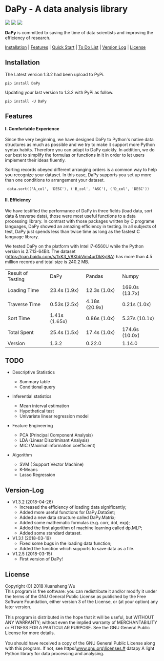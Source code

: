 DaPy - A data analysis library
====
![](https://img.shields.io/badge/Version-1.3.2-green.svg)  ![](https://img.shields.io/badge/Download-PyPi-green.svg)  ![](https://img.shields.io/badge/License-GNU-blue.svg)  

**DaPy** is committed to saving the time of data scientists and improving the efficiency of research.  

[Installation](#installation) | [Features](#features) | [Quick Start](https://github.com/JacksonWuxs/DaPy/blob/master/Quick%20Start.md ) | [To Do List](#todo) | [Version Log](#version-log) | [License](#license)

## Installation
The Latest version 1.3.2 had been upload to PyPi.
```
pip install DaPy
```
Updating your last version to 1.3.2 with PyPi as follow.
```
pip install -U DaPy
```

## Features
#### Ⅰ. Comfortable Experience
Since the very beginning, we have designed DaPy to Python's 
native data structures as much as possible and we try to make 
it support more Python syntax habits. Therefore you can 
adapt to DaPy quickly. In addition, we do our best to simplify
the formulas or functions in it in order to let users 
implement their ideas fluently.  
  
  
Sorting records obeyed different arranging orders is a 
common way to help you recognize your dataset. In this case,
DaPy supports you set up more than one conditions to arrangement 
your dataset. 
```Pyton
 data.sort(('A_col', 'DESC'), ('B_col', 'ASC'), ('D_col', 'DESC'))
 ```
  
#### Ⅱ. Efficiency  
We have testified the performance of DaPy in three fields 
(load data, sort data & traverse data), 
those were most useful functions to a data processing library.
In contrast with those packages written by C programe languages,
DaPy showed an amazing efficiency in testing. In all subjects of
test, DaPy just spends less than twice time as long as the 
fastest C language library.   
  
  
We tested DaPy on the platform with
Intel i7-6560U while the Python version is 2.7.13-64Bit. The 
dataset (https://pan.baidu.com/s/1kK3_V8XbbVim4urDkKyI8A)
has more than 4.5 million records and total size is 
240.2 MB. 

<table>
<tr>
	<td>Result of Testing</td>
	<td>DaPy</td>
	<td>Pandas</td>
	<td>Numpy</td> 
</tr>
<tr>
	<td>Loading Time</td>
	<td>23.4s (1.9x)</td>
	<td>12.3s (1.0x)</td>

<td>169.0s (13.7x)</td>
</tr>
<tr>
	<td>Traverse Time</td>
	<td>0.53s (2.5x)</td>
<td>4.18s (20.9x)</td>
	<td>0.21s (1.0x)</td>
</tr>
<tr>
	<td>Sort Time</td>
	<td>1.41s (1.65x)</td>
	<td>0.86s (1.0x)</td>
	<td>5.37s (10.1x)</td>
	</tr>
<tr>
	<td>Total Spent</td>
	<td>25.4s (1.5x)</td>
	<td>17.4s (1.0x)</td>
	<td>174.6s (10.0x)</td>
	</tr>
<tr>
	<td>Version</td>
	<td>1.3.2</td>
	<td>0.22.0</td>
	<td>1.14.0</td>
	</tr>
</table>  


## TODO  
* Descriptive Statistics
	- Summary table
	- Conditional query
* Inferential statistics
	- Mean interval estimation
	- Hypothetical test
	- Univariate linear regression model
* Feature Engineering
	- PCA (Principal Component Analysis)
	- LDA (Linear Discriminant Analysis)
	- MIC (Maximal information coefficient)
	
* Algorithm
	- SVM ( Support Vector Machine)
	- K-Means
	- Lasso Regression  

## Version-Log
* V1.3.2 (2018-04-26)
	- Increased the efficiency of loading data significantly;
	- Added more useful functions for DaPy.DataSet;
	- Added a new data structure called DaPy.Matrix;
	- Added some mathematic formulas (e.g. corr, dot, exp);
	- Added the first algorithm of machine learning called dp.MLP;
	- Added some standard dataset.
* V1.3.1 (2018-03-19)
	- Fixed some bugs in the loading data function;
	- Added the function which supports to save data as a file.
* V1.2.5 (2018-03-15)
	- First version of DaPy!

## License
Copyright (C) 2018 Xuansheng Wu
<br>
This program is free software: you can redistribute it and/or modify
it under the terms of the GNU General Public License as published by
the Free Software Foundation, either version 3 of the License, or
(at your option) any later version.</br>
<br>
This program is distributed in the hope that it will be useful,
but WITHOUT ANY WARRANTY; without even the implied warranty of
MERCHANTABILITY or FITNESS FOR A PARTICULAR PURPOSE.  See the
GNU General Public License for more details.</br>
<br>
You should have received a copy of the GNU General Public License
along with this program.  If not, see https:\\www.gnu.org\licenses.# datapy
A light Python library for data processing and analysing.</br>
